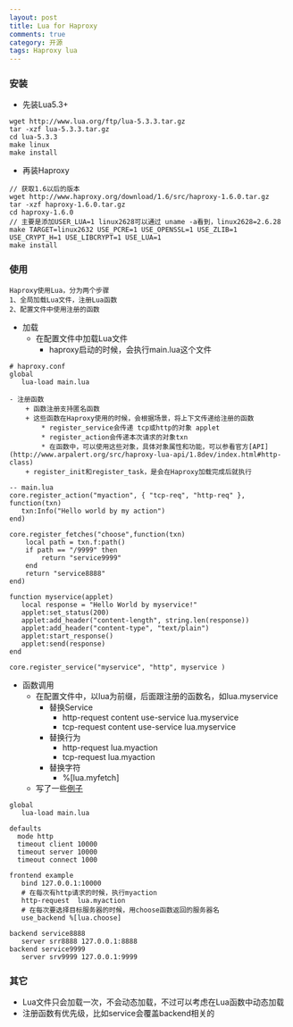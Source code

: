 ```yaml
---
layout: post
title: Lua for Haproxy
comments: true
category: 开源
tags: Haproxy lua
---
```


### 安装
* 先装Lua5.3+ 
```
wget http://www.lua.org/ftp/lua-5.3.3.tar.gz
tar -xzf lua-5.3.3.tar.gz
cd lua-5.3.3 
make linux
make install
```
* 再装Haproxy
```
// 获取1.6以后的版本
wget http://www.haproxy.org/download/1.6/src/haproxy-1.6.0.tar.gz
tar -xzf haproxy-1.6.0.tar.gz
cd haproxy-1.6.0
// 主要是添加USER_LUA=1 linux2628可以通过 uname -a看到，linux2628=2.6.28
make TARGET=linux2632 USE_PCRE=1 USE_OPENSSL=1 USE_ZLIB=1 USE_CRYPT_H=1 USE_LIBCRYPT=1 USE_LUA=1
make install
```

### 使用

    Haproxy使用Lua，分为两个步骤
    1、全局加载Lua文件，注册Lua函数
    2、配置文件中使用注册的函数

* 加载
    - 在配置文件中加载Lua文件
       + haproxy启动的时候，会执行main.lua这个文件
```
# haproxy.conf
global
   lua-load main.lua
```    
    - 注册函数
        + 函数注册支持匿名函数
        + 这些函数在Haproxy使用的时候，会根据场景，将上下文传递给注册的函数
            * register_service会传递 tcp或http的对象 applet
            * register_action会传递本次请求的对象txn
            * 在函数中，可以使用这些对象，具体对象属性和功能，可以参看官方[API](http://www.arpalert.org/src/haproxy-lua-api/1.8dev/index.html#http-class)
        + register_init和register_task，是会在Haproxy加载完成后就执行

```
-- main.lua
core.register_action("myaction", { "tcp-req", "http-req" }, function(txn)
   txn:Info("Hello world by my action")
end)

core.register_fetches("choose",function(txn)
    local path = txn.f:path()
    if path == "/9999" then
        return "service9999"
    end
    return "service8888"
end)

function myservice(applet)
   local response = "Hello World by myservice!"
   applet:set_status(200)
   applet:add_header("content-length", string.len(response))
   applet:add_header("content-type", "text/plain")
   applet:start_response()
   applet:send(response)
end

core.register_service("myservice", "http", myservice )
```

* 函数调用
    - 在配置文件中，以lua为前缀，后面跟注册的函数名，如lua.myservice
         + 替换Service
            * http-request content use-service lua.myservice
            * tcp-request  content use-service lua.myservice
        + 替换行为
            * http-request lua.myaction
            * tcp-request  lua.myaction
        + 替换字符
            * %[lua.myfetch] 
    - 写了一些[例子](https://github.com/neland/haproxy-for-lua)
```
global
   lua-load main.lua

defaults
  mode http
  timeout client 10000
  timeout server 10000
  timeout connect 1000

frontend example
   bind 127.0.0.1:10000
   # 在每次有http请求的时候，执行myaction
   http-request  lua.myaction
   # 在每次要选择目标服务器的时候，用choose函数返回的服务器名
   use_backend %[lua.choose]

backend service8888
   server srr8888 127.0.0.1:8888
backend service9999
   server srv9999 127.0.0.1:9999
```


### 其它
* Lua文件只会加载一次，不会动态加载，不过可以考虑在Lua函数中动态加载
* 注册函数有优先级，比如service会覆盖backend相关的
